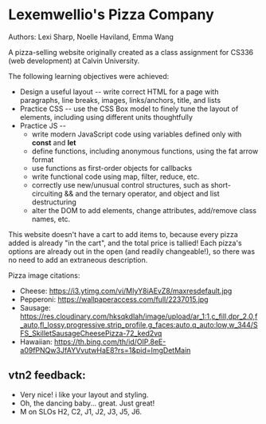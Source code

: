 # Lexemwellio's Pizza Company

Authors:  Lexi Sharp, Noelle Haviland, Emma Wang  

A pizza-selling website originally created as a class assignment for CS336 (web development) at Calvin University.  

The following learning objectives were achieved:
* Design a useful layout -- write correct HTML for a page with paragraphs, line breaks, images, links/anchors, title, and lists
* Practice CSS -- use the CSS Box model to finely tune the layout of elements, including using different units thoughtfully
* Practice JS --
  * write modern JavaScript code using variables defined only with **const** and **let**
  * define functions, including anonymous functions, using the fat arrow format
  * use functions as first-order objects for callbacks
  * write functional code using map, filter, reduce, etc.
  * correctly use new/unusual control structures, such as short-circuiting && and the ternary operator, and object and list destructuring
  * alter the DOM to add elements, change attributes, add/remove class names, etc.

This website doesn't have a cart to add items to, because every pizza added is already "in the cart", and the total price is tallied!
Each pizza's options are already out in the open (and readily changeable!), so there was no need to add an extraneous description.

Pizza image citations:

- Cheese: https://i3.ytimg.com/vi/MIyY8iAEvZ8/maxresdefault.jpg
- Pepperoni: https://wallpaperaccess.com/full/2237015.jpg
- Sausage: https://res.cloudinary.com/hksqkdlah/image/upload/ar_1:1,c_fill,dpr_2.0,f_auto,fl_lossy.progressive.strip_profile,g_faces:auto,q_auto:low,w_344/SFS_SkilletSausageCheesePizza-72_ked2vq
- Hawaiian: https://th.bing.com/th/id/OIP.8eE-a09fPNQw3JfAYVvutwHaE8?rs=1&pid=ImgDetMain

## vtn2 feedback:

- Very nice! i like your layout and styling.
- Oh, the dancing baby... great. Just great!
- M on SLOs H2, C2, J1, J2, J3, J5, J6.
